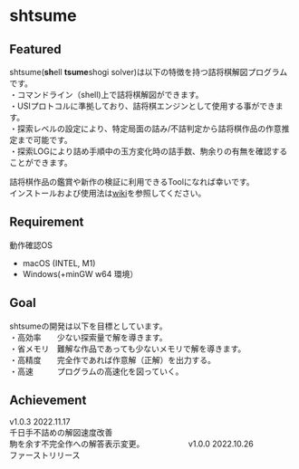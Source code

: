 #  shtsume
##  Featured
shtsume(**sh**ell **tsume**shogi solver)は以下の特徴を持つ詰将棋解図プログラムです。  
・コマンドライン（shell)上で詰将棋解図ができます。  
・USIプロトコルに準拠しており、詰将棋エンジンとして使用する事ができます。   
・探索レベルの設定により、特定局面の詰み/不詰判定から詰将棋作品の作意推定まで可能です。  
・探索LOGにより詰め手順中の玉方変化時の詰手数、駒余りの有無を確認することができます。

詰将棋作品の鑑賞や新作の検証に利用できるToolになれば幸いです。   
インストールおよび使用法は[wiki](https://github.com/hkijin/shtsume/wiki)を参照してください。  

##  Requirement  
動作確認OS  
* macOS (INTEL, M1) 
* Windows(+minGW w64 環境）  

##  Goal
shtsumeの開発は以下を目標としています。  
・高効率　　少ない探索量で解を導きます。    
・省メモリ　難解な作品であっても少ないメモリで解を導きます。  
・高精度　　完全作であれば作意解（正解）を出力する。  
・高速　　　プログラムの高速化を図っていく。 

##  Achievement  
v1.0.3   2022.11.17  
         千日手不詰めの解図速度改善  
         駒を余す不完全作への解答表示変更。  　　　　　
v1.0.0   2022.10.26  
         ファーストリリース  　　

